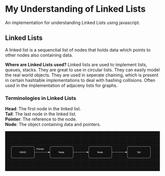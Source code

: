 # My Understanding of Linked Lists
An implementation for understanding Linked Lists using javascript.

## Linked Lists
A linked list is a sequenctial list of nodes that holds data which points to other nodes also containing data.

**Where are Linked Lists used?**
Linked lists are used to implement lists, queues, stacks. They are great to use in circular lists. They can easily model the real world objects. They are used in seperate chaining, which is present in certain hashtable implementations to deal with hashing collisions. Often used in the implementation of adjaceny lists for graphs.

### Terminologies in Linked Lists

**Head**: The first node in the linked list.<br>
**Tail**: The last node in the linked list.<br>
**Pointer**: The reference to the node.<br>
**Node**: The object containing data and pointers.

![Local Image](../assets/LinkedList.png)